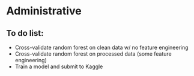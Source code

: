 # Administrative

## To do list:
* Cross-validate random forest on clean data w/ no feature engineering
* Cross-validate random forest on processed data (some feature engineering)
* Train a model and submit to Kaggle
